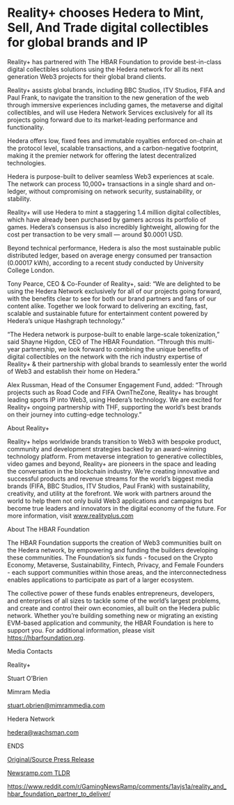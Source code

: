 # Reality+ chooses Hedera to Mint, Sell, And Trade digital collectibles for global brands and IP

Reality+ has partnered with The HBAR Foundation to provide best-in-class digital collectibles solutions using the Hedera network for all its next generation Web3 projects for their global brand clients.

Reality+ assists global brands, including BBC Studios, ITV Studios, FIFA and Paul Frank, to navigate the transition to the new generation of the web through immersive experiences including games, the metaverse and digital collectibles, and will use Hedera Network Services exclusively for all its projects going forward due to its market-leading performance and functionality.

Hedera offers low, fixed fees and immutable royalties enforced on-chain at the protocol level, scalable transactions, and a carbon-negative footprint, making it the premier network for offering the latest decentralized technologies.

Hedera is purpose-built to deliver seamless Web3 experiences at scale. The network can process 10,000+ transactions in a single shard and on-ledger, without compromising on network security, sustainability, or stability.

Reality+ will use Hedera to mint a staggering 1.4 million digital collectibles, which have already been purchased by gamers across its portfolio of games. Hedera’s consensus is also incredibly lightweight, allowing for the cost per transaction to be very small — around $0.0001 USD.

Beyond technical performance, Hedera is also the most sustainable public distributed ledger, based on average energy consumed per transaction (0.00017 kWh), according to a recent study conducted by University College London.

Tony Pearce, CEO & Co-Founder of Reality+, said: “We are delighted to be using the Hedera Network exclusively for all of our projects going forward, with the benefits clear to see for both our brand partners and fans of our content alike. Together we look forward to delivering an exciting, fast, scalable and sustainable future for entertainment content powered by Hedera’s unique Hashgraph technology.”

“The Hedera network is purpose-built to enable large-scale tokenization,” said Shayne Higdon, CEO of The HBAR Foundation. “Through this multi-year partnership, we look forward to combining the unique benefits of digital collectibles on the network with the rich industry expertise of Reality+ & their partnership with global brands to seamlessly enter the world of Web3 and establish their home on Hedera.”

Alex Russman, Head of the Consumer Engagement Fund, added: “Through projects such as Road Code and FIFA OwnTheZone, Reality+ has brought leading sports IP into Web3, using Hedera’s technology. We are excited for Reality+ ongoing partnership with THF, supporting the world’s best brands on their journey into cutting-edge technology.”

About Reality+

Reality+ helps worldwide brands transition to Web3 with bespoke product, community and development strategies backed by an award-winning technology platform. From metaverse integration to generative collectibles, video games and beyond, Reality+ are pioneers in the space and leading the conversation in the blockchain industry. We’re creating innovative and successful products and revenue streams for the world’s biggest media brands (FIFA, BBC Studios, ITV Studios, Paul Frank) with sustainability, creativity, and utility at the forefront. We work with partners around the world to help them not only build Web3 applications and campaigns but become true leaders and innovators in the digital economy of the future. For more information, visit www.realityplus.com

About The HBAR Foundation

The HBAR Foundation supports the creation of Web3 communities built on the Hedera network, by empowering and funding the builders developing these communities. The Foundation’s six funds - focused on the Crypto Economy, Metaverse, Sustainability, Fintech, Privacy, and Female Founders - each support communities within those areas, and the interconnectedness enables applications to participate as part of a larger ecosystem.

The collective power of these funds enables entrepreneurs, developers, and enterprises of all sizes to tackle some of the world’s largest problems, and create and control their own economies, all built on the Hedera public network. Whether you’re building something new or migrating an existing EVM-based application and community, the HBAR Foundation is here to support you. For additional information, please visit https://hbarfoundation.org.

Media Contacts

Reality+

Stuart O’Brien

Mimram Media

stuart.obrien@mimrammedia.com

Hedera Network

hedera@wachsman.com

ENDS 

[Original/Source Press Release](https://blockchainwire.io/press-release/reality-chooses-hedera-to-mint-sell-and-trade-digital-collectibles-for-global-brands-and-ip)
                    

[Newsramp.com TLDR](None) 

https://www.reddit.com/r/GamingNewsRamp/comments/1avjs1a/reality_and_hbar_foundation_partner_to_deliver/